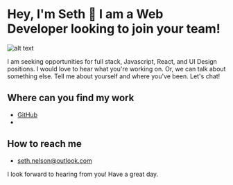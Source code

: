 # Hey, I'm Seth 👋 I am a Web Developer looking to join your team!

![alt text](https://images.unsplash.com/photo-1543332164-6e82f355badc?ixlib=rb-1.2.1&auto=format&fit=crop&w=1050&q=80)

I am seeking opportunities for full stack, Javascript, React, and UI Design positions. I would love to hear what you're working on. 
Or, we can talk about something else. Tell me about yourself and where you've been. Let's chat! 

## Where can you find my work
   - <a href='github.com/seth-nelson'>GitHub</a>
   - <a href='seth-n.com'></a>

## How to reach me
   - seth.nelson@outlook.com


I look forward to hearing from you! Have a great day.
